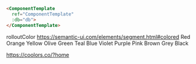
````html
<ComponentTemplate 
  ref="ComponentTemplate"
  :db="db">
</ComponentTemplate>
````

rolloutColor
https://semantic-ui.com/elements/segment.html#colored
Red
Orange
Yellow
Olive
Green
Teal
Blue
Violet
Purple
Pink
Brown
Grey
Black

https://coolors.co/?home